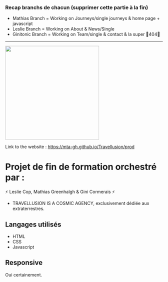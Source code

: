 ### Recap branchs de chacun (supprimer cette partie à la fin)
 - Mathias Branch = Working on Journeys/single journeys & home page + javascript
 - Leslie Branch = Working on About & News/Single
 - Ginitonic Branch = Working on Team/single & contact & la super 🦸404🦸 
__________________________________________________________________________

<img src="https://media.giphy.com/media/UbGeaG4oy5sqSHNhc6/giphy-downsized-large.gif" width="300" align="center" />

Link to the website :  https://mta-gh.github.io/Travellusion/prod

# Projet de fin de formation orchestré par :

⚡ Leslie Cop, Mathias Greenhalgh & Gini Cormerais ⚡

+ TRAVELLUSION IS A COSMIC AGENCY, exclusivement dédiée aux extraterrestres. 

## Langages utilisés

+ HTML
+ CSS
+ Javascript

## Responsive

Oui certainement.
